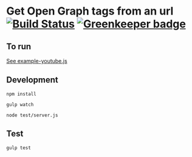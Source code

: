 # Get Open Graph tags from an url [![Build Status](https://travis-ci.org/purple-circle/node-open-graph-tag-scraper.svg)](https://travis-ci.org/purple-circle/node-open-graph-tag-scraper) [![Greenkeeper badge](https://badges.greenkeeper.io/purple-circle/node-open-graph-tag-scraper.svg)](https://greenkeeper.io/)

## To run

[See example-youtube.js](example-youtube.js)



## Development

`npm install`

`gulp watch`

`node test/server.js`


## Test
`gulp test`
